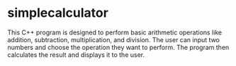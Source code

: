 # simplecalculator
This C++ program is designed to perform basic arithmetic operations like addition, subtraction, multiplication, and division. The user can input two numbers and choose the operation they want to perform. The program then calculates the result and displays it to the user.
